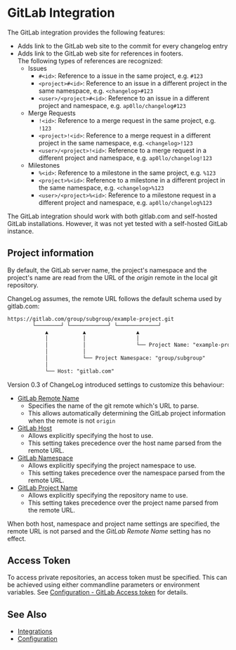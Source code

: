 # GitLab Integration

The GitLab integration provides the following features:

- Adds link to the GitLab web site to the commit for every changelog entry
- Adds link to the GitLab web site for references in footers.<br>
  The following types of references are recognized:
  - Issues
    - `#<id>`: Reference to a issue in the same project, e.g. `#123`
    - `<project>#<id>`: Reference to an issue in a different project in
      the same namespace, e.g. `<changelog>#123`
    - `<user>/<project>#<id>`: Reference to an issue in a different project and
      namespace, e.g. `ap0llo/changelog#123`
  - Merge Requests
    - `!<id>`: Reference to a merge request in the same project, e.g. `!123`
    - `<project>!<id>`: Reference to a merge request in a different project in
      the same namespace, e.g. `<changelog>!123`
    - `<user>/<project>!<id>`: Reference to a merge request in a different
      project and namespace, e.g. `ap0llo/changelog!123`
  - Milestones
    - `%<id>`: Reference to a milestone in the same project, e.g. `%123`
    - `<project>%<id>`: Reference to a milestone in a different project in
      the same namespace, e.g. `<changelog>%123`
    - `<user>/<project>%<id>`: Reference to a milestone request in a different
      project and namespace, e.g. `ap0llo/changelog%123`

The GitLab integration should work with both gitlab.com and self-hosted
GitLab installations. However, it was not yet tested with a self-hosted
GitLab instance.

## Project information

By default, the GitLab server name, the project's namespace and the project's name are read from the URL of the *origin* remote in the local git repository.

ChangeLog assumes, the remote URL follows the default schema used by gitlab.com:

```txt
https://gitlab.com/group/subgroup/example-project.git
        └────────┘ └────────────┘ └─────────────┘
            ▲           ▲                ▲
            │           │                │
            │           │                └── Project Name: "example-project"
            │           │
            │           └── Project Namespace: "group/subgroup"
            │
            └── Host: "gitlab.com"
```

Version 0.3 of ChangeLog introduced settings to customize this behaviour:

- [GitLab Remote Name](../configuration.md#gitlab-remote-name)
  - Specifies the name of the git remote which's URL to parse.
  - This allows automatically determining the GitLab project information when the remote is not `origin`
- [GitLab Host](../configuration.md#gitlab-host)
  - Allows explicitly specifying the host to use.
  - This setting takes precedence over the host name parsed from the remote URL.
- [GitLab Namespace](../configuration.md#gitlab-namespace)
  - Allows explicitly specifying the project namespace to use.
  - This setting takes precedence over the namespace parsed from the remote URL.
- [GitLab Project Name](../configuration.md#gitlab-project-name)
  - Allows explicitly specifying the repository name to use.
  - This setting takes precedence over the project name parsed from the remote URL.

When both host, namespace and project name settings are specified, the remote URL is not parsed and the *GitLab Remote Name* setting has no effect.

## Access Token

To access private repositories, an access token must be specified.
This can be achieved using either commandline parameters or environment variables. See [Configuration - GitLab Access token](../configuration.md#gitlab-access-token) for details.

## See Also

- [Integrations](../integrations.md)
- [Configuration](../configuration.md)